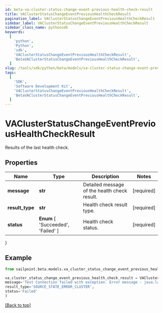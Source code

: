```yaml
---
id: beta-va-cluster-status-change-event-previous-health-check-result
title: VAClusterStatusChangeEventPreviousHealthCheckResult
pagination_label: VAClusterStatusChangeEventPreviousHealthCheckResult
sidebar_label: VAClusterStatusChangeEventPreviousHealthCheckResult
sidebar_class_name: pythonsdk
keywords:
  [
    'python',
    'Python',
    'sdk',
    'VAClusterStatusChangeEventPreviousHealthCheckResult',
    'BetaVAClusterStatusChangeEventPreviousHealthCheckResult',
  ]
slug: /tools/sdk/python/beta/models/va-cluster-status-change-event-previous-health-check-result
tags:
  [
    'SDK',
    'Software Development Kit',
    'VAClusterStatusChangeEventPreviousHealthCheckResult',
    'BetaVAClusterStatusChangeEventPreviousHealthCheckResult',
  ]
---
```


# VAClusterStatusChangeEventPreviousHealthCheckResult

Results of the last health check.

## Properties

| Name | Type | Description | Notes |
| --- | --- | --- | --- |
| **message** | **str** | Detailed message of the health check result. | [required] |
| **result_type** | **str** | Health check result type. | [required] |
| **status** | **Enum** [ 'Succeeded', 'Failed' ] | Health check status. | [required] |

}

## Example

```python
from sailpoint.beta.models.va_cluster_status_change_event_previous_health_check_result import VAClusterStatusChangeEventPreviousHealthCheckResult

va_cluster_status_change_event_previous_health_check_result = VAClusterStatusChangeEventPreviousHealthCheckResult(
message='Test Connection failed with exception. Error message - java.lang Exception',
result_type='SOURCE_STATE_ERROR_CLUSTER',
status='Failed'
)

```

[[Back to top]](#)
